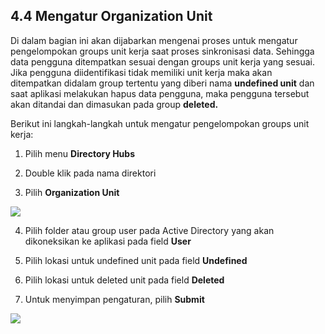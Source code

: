 ## **4.4 Mengatur Organization Unit**

Di dalam bagian ini akan dijabarkan mengenai proses untuk mengatur pengelompokan groups unit kerja saat proses sinkronisasi data. 
Sehingga data pengguna ditempatkan sesuai dengan groups unit kerja yang sesuai. Jika pengguna diidentifikasi tidak memiliki unit kerja 
maka akan ditempatkan didalam group tertentu yang diberi nama **undefined unit** dan saat aplikasi melakukan hapus data pengguna, 
maka pengguna tersebut akan ditandai dan dimasukan pada group **deleted.**

Berikut ini langkah-langkah untuk mengatur pengelompokan groups unit kerja:

1. Pilih menu **Directory Hubs**

2. Double klik pada nama direktori

3. Pilih **Organization Unit**

![](media/6a033cec961d95b51eaee2b630c9c7fb.png)

4. Pilih folder atau group user pada Active Directory yang akan dikoneksikan ke aplikasi pada field **User**

5. Pilih lokasi untuk undefined unit pada field **Undefined**

6. Pilih lokasi untuk deleted unit pada field **Deleted**

7. Untuk menyimpan pengaturan, pilih **Submit**

![](media/b1aeadcc6526e60b51e695c518843dfa.png)